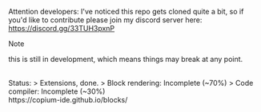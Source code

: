Attention developers: I've noticed this repo gets cloned quite a bit, so if you'd like to contribute please join my discord server here: https://discord.gg/33TUH3pxnP
> [!NOTE]
> this is still in development, which means things may break at any point.
<br>
Status:
> Extensions, done.
> Block rendering: Incomplete (~70%)
> Code compiler: Incomplete (~30%)
<br>
https://copium-ide.github.io/blocks/
